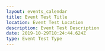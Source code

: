 ```yaml
---
layout: events_calendar
title: Event Test Title
location: Event Test Location
description: Event Test Description
date: 2019-10-29T10:24:44.624Z
type: Event Test Type
---
```


